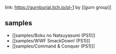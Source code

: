 link: https://gurnburial.itch.io/pl-1
by [[gurn group]]

## samples
- [[samples/Boku no Natsuyasumi (PS1)]]
- [[samples/WWF SmackDown! (PS1)]]
- [[samples/Command & Conquer (PS1)]]